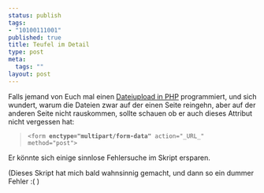 ```yaml
--- 
status: publish
tags: 
- "10100111001"
published: true
title: Teufel im Detail
type: post
meta: 
  tags: ""
layout: post
---
```

Falls jemand von Euch mal einen <a href="http://php3.de/manual/de/features.file-upload.php">Dateiupload in PHP</a> programmiert, und sich wundert, warum die Dateien zwar auf der einen Seite reingehn, aber auf der anderen Seite nicht rauskommen, sollte schauen ob er auch dieses Attribut nicht vergessen hat:

<blockquote><code>&lt;form <strong>enctype=&quot;multipart/form-data&quot;</strong> action=&quot;_URL_&quot; method=&quot;post&quot;&gt;</code></blockquote>

Er könnte sich einige sinnlose Fehlersuche im Skript ersparen.

(Dieses Skript hat mich bald wahnsinnig gemacht, und dann so ein dummer Fehler :( )
